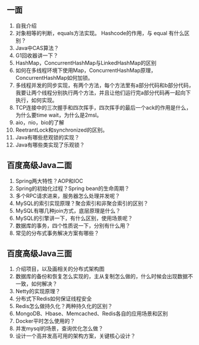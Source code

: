 ## 一面

1. 自我介绍
2. 对象相等的判断，equals方法实现。 Hashcode的作用，与 equal 有什么区别？
3. Java中CAS算法？
4. G1回收器讲一下？
5. HashMap，ConcurrentHashMap与LinkedHashMap的区别
6. 如何在多线程环境下使用Map，ConcurrentHashMap原理，ConcurrentHashMap如何加锁。
7. 多线程并发的同步实现，有两个方法，每个方法里有a部分代码和b部分代码，我要让两个线程分别执行两个方法，并且让他们运行完a部分代码再一起向下执行，如何实现。
8. TCP连接中的三次握手和四次挥手，四次挥手的最后一个ack的作用是什么，为什么要time wait，为什么是2msl。
9. aio，nio，bio的了解
10. ReetrantLock和synchronized的区别。
11. Java有哪些悲观锁的实现？
12. Java有哪些类实现了乐观锁？

## 百度高级Java二面

1. Spring两大特性？AOP和IOC
2. Spring的初始化过程？Spring bean的生命周期？
3. 多个RPC请求进来，服务器怎么处理并发呢？
4. MySQL的索引实现原理？聚合索引和非聚合索引的区别？
5. MySQL有哪几种join方式，底层原理是什么？
6. MySQL的引擎讲一下，有什么区别，使用场景呢？
7. 数据库的事务，四个性质说一下，分别有什么用？
8. 常见的分布式事务解决方案有哪些？

## 百度高级Java三面

1. 介绍项目，以及画相关的分布式架构图
2. 数据库的备份和恢复怎么实现的，主从复制怎么做的，什么时候会出现数据不一致，如何解决？
3. Netty的实现原理？
4. 分布式下Redis如何保证线程安全
5. Redis怎么做持久化？两种持久化的区别？
6. MongoDB、Hbase、Memcached、Redis各自的应用场景和区别
7. Docker平时怎么使用的？
8. 并发mysql的场景，查询优化怎么做？
9. 设计一个高并发高可用的架构方案，关键核心设计？